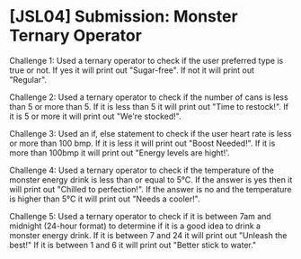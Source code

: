 # [JSL04] Submission: Monster Ternary Operator

Challenge 1:
Used a ternary operator to check if the user preferred type is true or not.
If yes it will print out "Sugar-free".
If not it will print out "Regular".

Challenge 2:
Used a ternary operator to check if the number of cans is less than 5 or more than 5.
If it is less than 5 it will print out "Time to restock!".
If it is 5 or more it will print out "We're stocked!".

Challenge 3:
Used an if, else statement to check if the user heart rate is less or more than 100 bmp.
If it is less it will print out "Boost Needed!".
If it is more than 100bmp it will print out "Energy levels are hight!'.

Challenge 4:
Used a ternary operator to check if the temperature of the monster energy drink is less than or equal to 5°C.
If the answer is yes then it will print out "Chilled to perfection!".
If the answer is no and the temperature is higher than 5°C it will print out "Needs a cooler!".

Challenge 5:
Used a ternary operator to check if it is between 7am and midnight (24-hour format) to determine if it is a good idea to drink a monster energy drink.
If it is between 7 and 24 it will print out "Unleash the best!"
If it is between 1 and 6 it will print out "Better stick to water."
